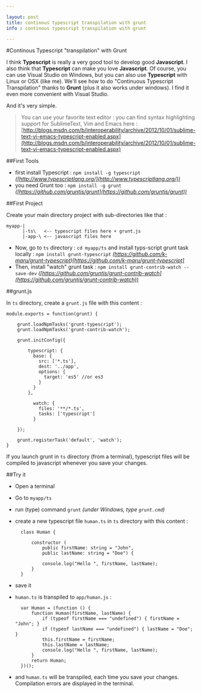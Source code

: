 ```yaml
---

layout: post
title: continous typescript transpilation with grunt
info : continous typescript transpilation with grunt

---
```


#Continous Typescript "transpilation" with Grunt

I think **Typescript** is really a very good tool to develop good **Javascript**. I also think that **Typescript** can make you love **Javascript**. Of course, you can use Visual Studio on Windows, but you can also use **Typescript** with Linux or OSX (like me). We'll see how to do "Continuous Typescript Transpilation" thanks to **Grunt** (plus it also works under windows). I find it even more convenient with Visual Studio.

And it's very simple. 

> You can use your favorite text editor : you can find syntax highlighting support for SublimeText, Vim and Emacs here : [http://blogs.msdn.com/b/interoperability/archive/2012/10/01/sublime-text-vi-emacs-typescript-enabled.aspx](http://blogs.msdn.com/b/interoperability/archive/2012/10/01/sublime-text-vi-emacs-typescript-enabled.aspx)


##First Tools

- first install Typescript : `npm install -g typescript` *([http://www.typescriptlang.org/](http://www.typescriptlang.org/))*
- you need Grunt too : `npm install -g grunt` *([https://github.com/gruntjs/grunt](https://github.com/gruntjs/grunt))*

##First Project

Create your main directory project with sub-directories like that :

 	myapp-|
 		  |-ts\   <-- typescript files here + grunt.js
 		  |-app-\ <-- javascript files here


- Now, go to `ts` directory : `cd myapp/ts` and install typs-script grunt task locally : `npm install grunt-typescript` *(https://github.com/k-maru/grunt-typescript)[https://github.com/k-maru/grunt-typescript]*
- Then, install "watch" grunt task : `npm install grunt-contrib-watch --save-dev` *([https://github.com/gruntjs/grunt-contrib-watch](https://github.com/gruntjs/grunt-contrib-watch))*

##grunt.js

In `ts` directory, create a `grunt.js` file with this content :

	module.exports = function(grunt) {

		grunt.loadNpmTasks('grunt-typescript');
		grunt.loadNpmTasks('grunt-contrib-watch');

		grunt.initConfig({

		    typescript: {
		      base: {
		        src: ['*.ts'],
		        dest: '../app',
		        options: {
		          target: 'es5' //or es3
		        }
		      }
		    },

			  watch: {
			    files: '**/*.ts',
			    tasks: ['typescript']
			  }

		});

		grunt.registerTask('default', 'watch');
	}

If you launch grunt in `ts` directory (from a terminal), typescript files will be compiled to javascript whenever you save your changes.

##Try it

- Open a terminal
- Go to `myapp/ts`
- run (type) command `grunt` *(under Windows, type `grunt.cmd`)*
- create a new typescript file `human.ts` in `ts` directory with this content :

		class Human {

			constructor (
				public firstName: string = "John", 
				public lastName: string = "Doe") {

				console.log("Hello ", firstName, lastName);
			}
		}

- save it
- `human.ts` is transpiled to `app/human.js` :

		var Human = (function () {
		    function Human(firstName, lastName) {
		        if (typeof firstName === "undefined") { firstName = "John"; }
		        if (typeof lastName === "undefined") { lastName = "Doe"; }
		        this.firstName = firstName;
		        this.lastName = lastName;
		        console.log("Hello ", firstName, lastName);
		    }
		    return Human;
		})();

- and `human.ts` will be transpiled, each time you save your changes. Compilation errors are displayed in the terminal.

